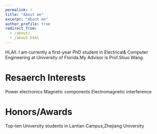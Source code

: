 ```yaml
---
permalink: /
title: "About me"
excerpt: "About me"
author_profile: true
redirect_from: 
  - /about/
  - /about.html
---
```


Hi,All. I am currently a first-year PhD student in Electrical& Computer Engineering at University of Florida.My Advisor is Prof.Shuo Wang.

Resaerch Interests
======
Power electronics
Magnetic components
Electromagnetic interference

Honors/Awards
======
Top-ten University students in Lantian Campus,Zhejiang University


